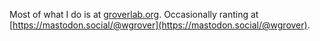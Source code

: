 Most of what I do is at [groverlab.org](https://groverlab.org).  Occasionally ranting at [https://mastodon.social/@wgrover](https://mastodon.social/@wgrover).
